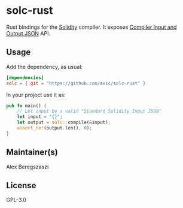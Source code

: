 # solc-rust

Rust bindings for the [Solidity] compiler. It exposes [Compiler Input and Output JSON] API.

## Usage

Add the dependency, as usual:

```toml
[dependencies]
solc = { git = "https://github.com/axic/solc-rust" }
```

In your project use it as:
```rust
pub fn main() {
    // Let input be a valid "Standard Solidity Input JSON"
    let input = "{}";
    let output = solc::compile(&input);
    assert_ne!(output.len(), 0);
}
```

## Maintainer(s)

Alex Beregszaszi

## License

GPL-3.0

[Solidity]: https://github.com/ethereum/solidity
[Compiler Input and Output JSON]: https://solidity.readthedocs.io/en/latest/using-the-compiler.html#compiler-input-and-output-json-description
